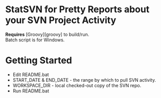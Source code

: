 StatSVN for Pretty Reports about your SVN Project Activity
======
**Requires** [Groovy][groovy] to build/run.   
Batch script is for Windows.   

Getting Started
===
 * Edit README.bat
  * START_DATE & END_DATE - the range by which to pull SVN activity.
  * WORKSPACE_DIR - local checked-out copy of the SVN repo.
 * Run README.bat 

[gradle]:http://groovy.codehaus.org/
